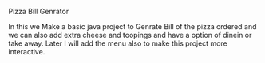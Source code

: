Pizza Bill Genrator

In this we Make a basic java project to Genrate Bill of the pizza ordered and we can also add extra cheese and toopings and have a option of dinein or take away. Later I will add the menu also to make this project more interactive.